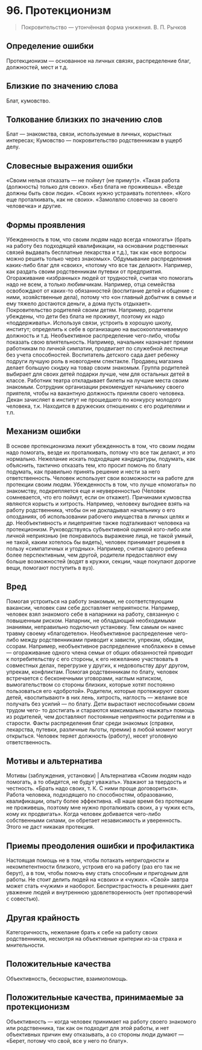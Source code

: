 # 96. Протекционизм
>Покровительство — утончённая форма унижения.
В. П. Рычков

## Определение ошибки
Протекционизм — основанное на личных связях, распределение благ, должностей, мест и т.д.

## Близкие по значению слова
Блат, кумовство.

## Толкование близких по значению слов
Блат — знакомства, связи, используемые в личных, корыстных интересах;
Кумовство — покровительство родственникам в ущерб делу.

## Словесные выражения ошибки
«Своим нельзя отказать — не поймут (не примут)».
«Такая работа (должность) только для своих».
«Без блата не проживешь».
«Везде должны быть свои люди».
«Своих нужно устраивать потеплее».
«Кого еще проталкивать, как не своих».
«Замолвлю словечко за своего человечка» и другие.

## Формы проявления
Убежденность в том, что своим людям надо всегда «помогать» (брать на работу без подходящей квалификации, на основании родственных связей выдавать бесплатные лекарства и т.д.), так как «все вопросы можно решить только через знакомых».
Обдумывание распределения каких-либо благ для «своих», «потому что все так делают». Например, как раздать своим родственникам путевки от предприятия.
Огораживание «избранных» людей от трудностей, считая что помогать надо не всем, а только любимчикам. Например, отца семейства освобождают от каких-то обязанностей (воспитание детей и общение с ними, хозяйственные дела), потому что «он главный добытчик в семье и ему тяжело достаются деньги, а дома пусть отдыхает».
Покровительство родителей своим детям. Например, родители убеждены, что дети без блата не проживут, поэтому их надо «поддерживать». Используя связи, устроить в хорошую школу, институт; определить к себе в организацию на высокооплачиваемую должность и т.д.
Необъективное распределение чего-либо, чтобы показать свою влиятельность. Например, начальник назначает премии работникам по личной симпатии, продвигает по служебной лестнице без учета способностей.
Воспитатель детского сада дает ребенку подруги лучшую роль в новогоднем спектакле.
Продавец магазина делает большую скидку на товар своим знакомым.
Группа родителей выбирает для своих детей подарки лучше, чем для остальных детей в классе.
Работник театра откладывает билеты на лучшие места своим знакомым.
Сотрудник организации рекомендует начальнику своего приятеля, чтобы на вакантную должность приняли своего человека.
Декан зачисляет в институт не прошедшего по конкурсу молодого человека, т.к. Находится в дружеских отношениях с его родителями и т.п.

## Механизм ошибки
В основе протекционизма лежит убежденность в том, что своим людям надо помогать, везде их проталкивать, потому что все так делают, и это нормально.
Нежелание искать подходящие кандидатуры, подумать, как объяснить, тактично отказать тем, кто просит помочь по блату подумать, как правильно принять решение и нести за него ответственность. Человек использует свои возможности на работе для протекции своим людям. Убежденность в том, что лучше «помогать» по знакомству, подкрепляется еще и неуверенностью (Человек сомневается, что его поймут, если он откажет).
Причинами кумовства являются корысть и хитрость. Например, человеку выгоднее взять на работу родственника, чтобы он не докладывал начальнику о его опозданиях, об использовании рабочего имущества в личных целях и др.
Необъективность и лицеприятие также подталкивают человека на протекционизм. Руководствуясь субъективной оценкой кого-либо или личной неприязнью (не понравилось выражение лица, не такой умный, не такой, каким хотелось бы видеть), человек принимает решения в пользу «симпатичных и угодных». Например, считая одного ребенка более перспективным, чем другой, родители предоставляют ему больше возможностей (водят в кружки, секции, чаще покупают дорогие вещи, помогают поступить в вуз).

## Вред
Помогая устроиться на работу знакомым, не соответствующим вакансии, человек сам себе доставляет неприятности. Например, человек взял знакомого себе в напарники на работу, связанную с повышенным риском. Напарник, не обладающий необходимыми знаниями, неправильно подключил установку. Тем самым он нанес травму своему «благодетелю».
Необъективное распределение чего-либо между родственниками приводит к зависти, упрекам, обидам, ссорам. Например, необъективное распределение «поблажек» в семье — огораживание одного члена семьи от общих обязанностей приводит к потребительству с его стороны, к его нежеланию участвовать в совместных делах, перегрузке у других, к недовольству друг другом, упрекам, конфликтам.
Помогая родственникам по блату, человек встречается с бесконечными уговорами, наглым натиском, вымогательством со стороны близких, которые хотят постоянно пользоваться его «добротой».
Родители, которые протежируют своих детей, «воспитывают» в них лень, хитрость, наглость — желание все получать без усилий — по блату. Дети вырастают неспособными своим трудом чего- то достигать и стараются максимально «выжать» помощь из родителей, чем доставляют постоянные неприятности родителям и в старости.
Факты распределения благ среди знакомых (справки, лекарства, путевки, различные льготы, премии) в любой момент могут открыться. Человек теряет должность (работу), несет уголовную ответственность.

## Мотивы и альтернатива
Мотивы (заблуждения, установки) | Альтернатива
«Своим людям надо помогать, а то обидятся, не будут уважать».	Уважают за твердость и честность.
«Брать надо своих, т. К. С ними проще договориться».	Работа человека, подходящего по способностям, образованию, квалификации, опыту более эффективна.
«В наше время без протекции не проживешь, поэтому мне нужно проталкивать своих, а у чужих есть, кому их продвигать».	Когда человек добивается чего-либо собственными силами, он обретает независимость и уверенность. Этого не даст никакая протекция.

## Приемы преодоления ошибки и профилактика
Настоящая помощь не в том, чтобы потакать непригодности и некомпетентности близкого, устроив его на работу (раз его так не берут), а в том, чтобы помочь ему стать способным и пригодным для работы.
Не стоит делить людей на «своих» и «чужих». «Свой» завтра может стать «чужим» и наоборот. Беспристрастность в решениях дает уважение людей и внутреннюю удовлетворенность (нет противоречий с совестью).

## Другая крайность
Категоричность, нежелание брать к себе на работу своих родственников, несмотря на объективные критерии из-за страха и мнительности.

## Положительные качества
Объективность, бескорыстие, взаимопомощь.

## Положительные качества, принимаемые за протекционизм
Объективность — когда человек принимает на работу своего знакомого или родственника, так как он подходит для этой работы, и нет объективных причин ему отказывать, а со стороны люди думают — «Берет, потому что свой, все у него по блату». 
